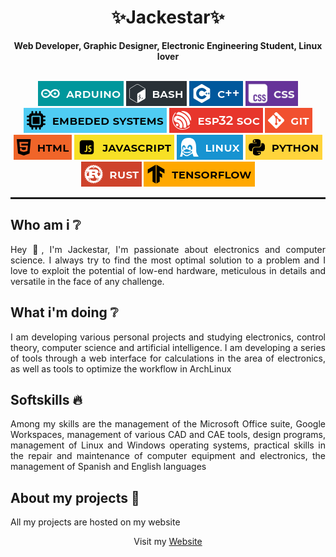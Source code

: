 <h1 align="center">✨Jackestar✨</h1>
<p align="center"><b>Web Developer, Graphic Designer, Electronic Engineering Student, Linux lover</b></p>
<br>
<div align="center">
<img src="./banners/arduino.png"/>
<img src="./banners/bash.png"/>
<img src="./banners/cpp.png"/>
<img src="./banners/css.png"/>
<img src="./banners/embed.png"/>
<img src="./banners/esp32.png"/>
<img src="./banners/git.png"/>
<img src="./banners/html.png"/>
<img src="./banners/javascript.png"/>
<img src="./banners/linux.png"/>
<img src="./banners/python.png"/>
<img src="./banners/rust.png"/>
<img src="./banners/tensorflow.png"/>
</div>
<hr style="height: 3px" >

## Who am i :grey_question:

<p align="justify">Hey 👋, I'm Jackestar, I'm passionate about electronics and computer science. I always try to find the most optimal solution to a problem and I love to exploit the potential of low-end hardware, meticulous in details and versatile in the face of any challenge.</p>

## What i'm doing :grey_question:

<p align="justify">I am developing various personal projects and studying electronics, control theory, computer science and artificial intelligence. I am developing a series of tools through a web interface for calculations in the area of ​​electronics, as well as tools to optimize the workflow in ArchLinux</p>

## Softskills :fire:

<p align="justify">Among my skills are the management of the Microsoft Office suite, Google Workspaces, management of various CAD and CAE tools, design programs, management of Linux and Windows operating systems, practical skills in the repair and maintenance of computer equipment and electronics, the management of Spanish and English languages</p>

## About my projects :star2:

<p align="justify">All my projects are hosted on my website</p>

<p align="center">Visit my <a href="https://jackestar.netlify.app/">Website</a> </p>